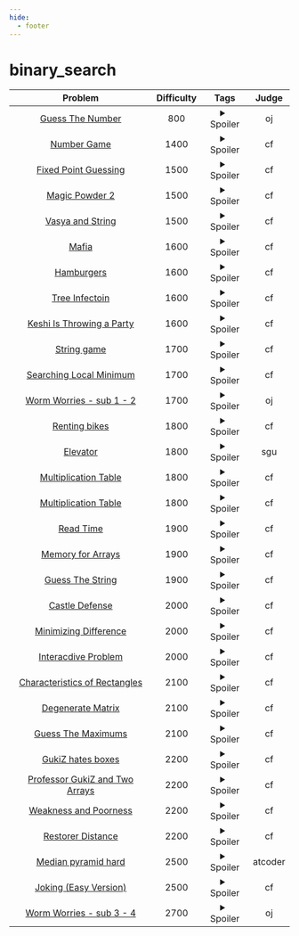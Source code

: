 ```yaml
--- 
hide:
  - footer
---
```

# binary_search

| Problem | Difficulty | Tags | Judge | 
| :-----: | :----: | :----: | :----: | 
|[Guess The Number](https://oj.uz/problem/view/BOI20_guess)|800|<details> <summary>Spoiler</summary> <ul><li>binary_search</li></ul> </details>|oj|
|[Number Game](https://codeforces.com/problemset/problem/1749/C)|1400|<details> <summary>Spoiler</summary> <ul><li>binary_search</li> <li>greedy</li></ul> </details>|cf|
|[Fixed Point Guessing](https://codeforces.com/problemset/problem/1698/D)|1500|<details> <summary>Spoiler</summary> <ul><li>binary_search</li></ul> </details>|cf|
|[Magic Powder 2](https://codeforces.com/problemset/problem/670/D2)|1500|<details> <summary>Spoiler</summary> <ul><li>binary_search</li> <li>greedy</li></ul> </details>|cf|
|[Vasya and String](https://codeforces.com/contest/676/problem/C)|1500|<details> <summary>Spoiler</summary> <ul><li>binary_search</li></ul> </details>|cf|
|[Mafia](https://codeforces.com/problemset/problem/348/A)|1600|<details> <summary>Spoiler</summary> <ul><li>binary_search</li></ul> </details>|cf|
|[Hamburgers](https://codeforces.com/problemset/problem/371/C)|1600|<details> <summary>Spoiler</summary> <ul><li>binary_search</li></ul> </details>|cf|
|[Tree Infectoin](https://codeforces.com/contest/1665/problem/C)|1600|<details> <summary>Spoiler</summary> <ul><li>binary_search</li> <li>greedy</li></ul> </details>|cf|
|[Keshi Is Throwing a Party](https://codeforces.com/problemset/problem/1610/C)|1600|<details> <summary>Spoiler</summary> <ul><li>binary_search</li> <li>greedy</li></ul> </details>|cf|
|[String game](https://codeforces.com/problemset/problem/778/A)|1700|<details> <summary>Spoiler</summary> <ul><li>binary_search</li></ul> </details>|cf|
|[Searching Local Minimum](https://codeforces.com/problemset/problem/1479/A)|1700|<details> <summary>Spoiler</summary> <ul><li>binary_search</li></ul> </details>|cf|
|[Worm Worries - sub 1 - 2](https://oj.uz/problem/view/BOI18_worm)|1700|<details> <summary>Spoiler</summary> <ul><li>binary_search</li> <li>golden_ratio</li></ul> </details>|oj|
|[Renting bikes](https://codeforces.com/problemset/problem/363/D)|1800|<details> <summary>Spoiler</summary> <ul><li>binary_search</li></ul> </details>|cf|
|[Elevator](https://codeforces.com/problemsets/acmsguru/problem/99999/379)|1800|<details> <summary>Spoiler</summary> <ul><li>binary_search</li></ul> </details>|sgu|
|[Multiplication Table](https://codeforces.com/problemset/problem/448/D/)|1800|<details> <summary>Spoiler</summary> <ul><li>binary_search</li></ul> </details>|cf|
|[Multiplication Table](https://codeforces.com/problemset/problem/448/D)|1800|<details> <summary>Spoiler</summary> <ul><li>binary_search</li></ul> </details>|cf|
|[Read Time](https://codeforces.com/problemset/problem/343/C)|1900|<details> <summary>Spoiler</summary> <ul><li>binary_search</li> <li>two_pointers</li></ul> </details>|cf|
|[Memory for Arrays](https://codeforces.com/problemset/problem/309/C)|1900|<details> <summary>Spoiler</summary> <ul><li>binary_search</li></ul> </details>|cf|
|[Guess The String](https://codeforces.com/problemset/problem/1697/D)|1900|<details> <summary>Spoiler</summary> <ul><li>binary_search</li></ul> </details>|cf|
|[Castle Defense](https://codeforces.com/problemset/problem/954/G)|2000|<details> <summary>Spoiler</summary> <ul><li>binary_search</li></ul> </details>|cf|
|[Minimizing Difference](https://codeforces.com/problemset/problem/1244/E)|2000|<details> <summary>Spoiler</summary> <ul><li>binary_search</li> <li>two_pointers</li></ul> </details>|cf|
|[Interacdive Problem](https://codeforces.com/problemset/problem/1624/F)|2000|<details> <summary>Spoiler</summary> <ul><li>binary_search</li></ul> </details>|cf|
|[Characteristics of Rectangles](https://codeforces.com/problemset/problem/333/D)|2100|<details> <summary>Spoiler</summary> <ul><li>binary_search</li> <li>bitset</li></ul> </details>|cf|
|[Degenerate Matrix](https://codeforces.com/problemset/problem/549/H)|2100|<details> <summary>Spoiler</summary> <ul><li>binary_search</li></ul> </details>|cf|
|[Guess The Maximums](https://codeforces.com/problemset/problem/1363/D)|2100|<details> <summary>Spoiler</summary> <ul><li>binary_search</li></ul> </details>|cf|
|[GukiZ hates boxes](https://codeforces.com/problemset/problem/551/C)|2200|<details> <summary>Spoiler</summary> <ul><li>binary_search</li> <li>greedy</li></ul> </details>|cf|
|[Professor GukiZ and Two Arrays](https://codeforces.com/problemset/problem/620/D)|2200|<details> <summary>Spoiler</summary> <ul><li>binary_search</li></ul> </details>|cf|
|[Weakness and Poorness](https://codeforces.com/problemset/problem/578/C)|2200|<details> <summary>Spoiler</summary> <ul><li>binary_search</li></ul> </details>|cf|
|[Restorer Distance](https://codeforces.com/problemset/problem/1355/E)|2200|<details> <summary>Spoiler</summary> <ul><li>binary_search</li></ul> </details>|cf|
|[Median pyramid hard](https://atcoder.jp/contests/agc006/tasks/agc006_d)|2500|<details> <summary>Spoiler</summary> <ul><li>binary_search</li></ul> </details>|atcoder|
|[Joking (Easy Version)](https://codeforces.com/contest/1746/problem/E1)|2500|<details> <summary>Spoiler</summary> <ul><li>binary_search</li></ul> </details>|cf|
|[Worm Worries - sub 3 - 4](https://oj.uz/problem/view/BOI18_worm)|2700|<details> <summary>Spoiler</summary> <ul><li>binary_search</li></ul> </details>|oj|
